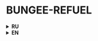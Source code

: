 # BUNGEE-REFUEL

<details>
    <summary>
        <b>RU</b>
    </summary>
Рефуел из polygon/avax/bsc/optimism/arbitrum в сети bsc/avax/polygon/arbitrum/optimism/zksync/polygon zkevm/base посредством моста https://bungee.exchange. Скрипт имеет рандомизацию в отправке транзакций (по умолчанию от 10 до 30 секунд) и количество токенов (+1-10% от отправляемого количества). По всем вопросам - https://t.me/v1aas

## Настройка
1. Скачать python последней версии
2. В private_keys.txt загрузить приватники, 1 строка - 1 ключ
3. Перейти через командную строку в папку с проектом, установить зависимости, в в командной строке написать строку:
    
    **pip install -r requirements.txt**
4. В **config.py** установить минимальную и максимальную задержку между транзакциями, там же можно поменять rpc для блокчейнов
5. В main.py закоммотить/раскоммитить сети, в которые будет рефуел 
6. Запустить main.py

## Возможные ошибки
1. ValueError: {'code': -32000, 'message': 'noonce to low'}

Нужно поменять rpc для блокчейна, с которого отправляется транзакции

2. ValueError: {'code': -32000, 'message': 'intrinsic gas too low'}

Не хватает газ лимита, зависит по большей части от состоянии сети, можно повысить в самом коде, на строчке 72 (arbitrum) и 74 (другие сети)

3. Минимальное количество токенов для рефула не проходит

Минимальные значения в мосте плавающуие, поэтому возможно по дефолтным значениям может не пройти. При такой проблеме посмотреть в мосте минимальное количество токенов для отправки в самую дорогую сеть.


</details>

<details>
    <summary>
        <b>EN</b>
    </summary>
    Refuel from polygon/avax/bsc/optimism/arbitrum to bsc/avax/polygon/arbitrum/optimism/zksync/polygon zkevm/base network via https://bungee.exchange bridge. The script has randomization in sending transactions (10 to 30 seconds by default) and number of tokens (+1-10% of the number of tokens sent). For any questions - https://t.me/v1aas

## Setup
1. Download python latest version
2. In private_keys.txt load private keys, 1 line - 1 key
3. Go through the command line to the project folder, install dependencies, in the command line write the line:
    
    **pip install -r requirements.txt**
4. In **config.py** set the minimum and maximum delay between transactions, there you can also change the rpc for blockchains.
5. In main.py commit/uncommit the networks to be refueled
6. Run main.py

## Possible errors
1. ValueError: {'code': -32000, 'message': 'noonce to low'}

Need to change the rpc for the blockchain from which the transaction is sent

2. ValueError: {'code': -32000, 'message': 'intrinsic gas too low'}

Not enough gas limit, depends mostly on the state of the network, can be increased in the code itself, on line 72 (arbitrum) and 74 (other networks).

3. Minimum number of tokens for refuel does not pass

Minimum values in the bridge are floating, so it is possible that default values may not pass. If this problem occurs, check the minimum number of tokens in the bridge to send to the most expensive network.
</details>
